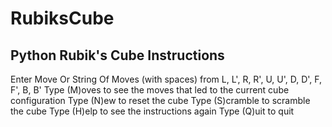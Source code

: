 # RubiksCube

Python Rubik's Cube Instructions
--------------------------------
Enter Move Or String Of Moves (with spaces) from L, L', R, R', U, U', D, D', F, F', B, B'
Type (M)oves to see the moves that led to the current cube configuration
Type (N)ew to reset the cube
Type (S)cramble to scramble the cube
Type (H)elp to see the instructions again
Type (Q)uit to quit